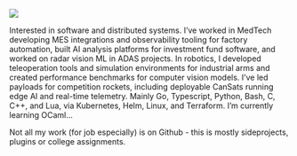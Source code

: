![](http://github-profile-summary-cards.vercel.app/api/cards/profile-details?username=bxrne&theme=gruvbox)

Interested in software and distributed systems. I’ve worked in MedTech developing MES integrations and observability tooling for factory automation, built AI analysis platforms for investment fund software, and worked on radar vision ML in ADAS projects. In robotics, I developed teleoperation tools and simulation environments for industrial arms and created performance benchmarks for computer vision models. I’ve led payloads for competition rockets, including deployable CanSats running edge AI and real-time telemetry. Mainly Go, Typescript, Python, Bash, C, C++, and Lua, via Kubernetes, Helm, Linux, and Terraform. I’m currently learning OCaml...

Not all my work (for job especially) is on Github - this is mostly sideprojects, plugins or college assignments.  
